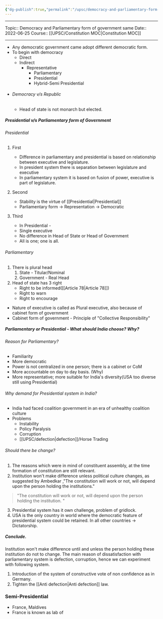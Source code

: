 ```yaml
---
{"dg-publish":true,"permalink":"/upsc/democracy-and-parliamentary-form-of-government-same/","dgHomeLink":true,"dgPassFrontmatter":false}
---
```


----
Topic:: Democracy and Parliamentary form of government same
Date:: 2022-06-25
Course:: [[UPSC/Constitution MOC|Constitution MOC]] 

----

- Any democratic government came adopt different democratic form. 
- To begin with democracy 
	- Direct 
	- Indirect 
		- Representative 
			- Parliamentary 
			- Presidential 
			- Hybrid-Semi Presidential 
- ######  Democracy v/s Republic 
	- Head of state is not monarch but elected. 

##### Presidential v/s Parliamentary form of Government
###### Presidential
1. First 
	-  Difference in parliamentary and presidential is based on relationship between executive and legislature. 
	- In president system there is separation between legislature and executive 
	- In parliamentary system it is based on fusion of power, executive is part of legislature. 

2. Second 
	- Stability is the virtue of [[Presidential|Presidential]] 
	- Parliamentary form -> Representation -> Democratic 

3. Third 
	- In Presidential - 
	- Single executive 
	- No difference in Head of State or Head of Government 
	- All is one; one is all. 

<style>
.container {font-family: sans-serif; text-align: center;}
.button-wrapper button {z-index: 1;height: 40px; width: 100px; margin: 10px;padding: 5px;}
.excalidraw .App-menu_top .buttonList { display: flex;}
.excalidraw-wrapper { height: 800px; margin: 50px; position: relative;}
:root[dir="ltr"] .excalidraw .layer-ui__wrapper .zen-mode-transition.App-menu_bottom--transition-left {transform: none;}
</style><script src="https://unpkg.com/react@17/umd/react.production.min.js"></script><script src="https://unpkg.com/react-dom@17/umd/react-dom.production.min.js"></script><script type="text/javascript" src="https://unpkg.com/@excalidraw/excalidraw@0.12.0/dist/excalidraw.production.min.js"></script><div id="Drawing_2022-06-25_1729.19.excalidraw.md1"></div><script>(function(){const InitialData={"type":"excalidraw","version":2,"source":"https://excalidraw.com","elements":[{"type":"rectangle","version":72,"versionNonce":2111204091,"isDeleted":false,"id":"1FcmxPdm5aJRK20JQ1NQT","fillStyle":"hachure","strokeWidth":1,"strokeStyle":"solid","roughness":1,"opacity":100,"angle":0,"x":-280.20001220703125,"y":-204.40000915527344,"strokeColor":"#000000","backgroundColor":"transparent","width":563.2000122070312,"height":220.00001525878906,"seed":613760181,"groupIds":[],"strokeSharpness":"sharp","boundElements":[],"updated":1656159394433,"link":null,"locked":false},{"type":"ellipse","version":159,"versionNonce":1773344923,"isDeleted":false,"id":"1YaWH0wl1kDQCIKqpp_bC","fillStyle":"hachure","strokeWidth":1,"strokeStyle":"solid","roughness":1,"opacity":100,"angle":0,"x":-228.5636485706676,"y":-149.63639415394175,"strokeColor":"#000000","backgroundColor":"transparent","width":152.79998779296875,"height":108,"seed":409943925,"groupIds":[],"strokeSharpness":"sharp","boundElements":[{"type":"text","id":"FFWtOV6j"}],"updated":1656159413685,"link":"","locked":false},{"type":"ellipse","version":18,"versionNonce":1040512667,"isDeleted":false,"id":"YxWq8G_UEvJYyQrZLvZmL","fillStyle":"hachure","strokeWidth":1,"strokeStyle":"solid","roughness":1,"opacity":100,"angle":0,"x":55,"y":-114,"strokeColor":"#000000","backgroundColor":"transparent","width":162.4000244140625,"height":100.79998779296875,"seed":1383532597,"groupIds":[],"strokeSharpness":"sharp","boundElements":[],"updated":1656158374255,"link":null,"locked":false},{"type":"text","version":120,"versionNonce":1437923125,"isDeleted":false,"id":"FFWtOV6j","fillStyle":"hachure","strokeWidth":1,"strokeStyle":"solid","roughness":1,"opacity":100,"angle":0,"x":-223.5636485706676,"y":-120.63639415394175,"strokeColor":"#000000","backgroundColor":"transparent","width":142.79998779296875,"height":50,"seed":1720334837,"groupIds":[],"strokeSharpness":"sharp","boundElements":[],"updated":1656159436743,"link":"[[Executive|Executive]]","locked":false,"fontSize":20.112674337037852,"fontFamily":1,"text":"📍[[Executiv\ne|Executiv\ne]]","rawText":"[[Executive|Executive]]","baseline":43,"textAlign":"center","verticalAlign":"middle","containerId":"1YaWH0wl1kDQCIKqpp_bC","originalText":"📍[[Executive|Executive]]"},{"type":"text","version":63,"versionNonce":1549569883,"isDeleted":false,"id":"xdbzhXU4","fillStyle":"hachure","strokeWidth":1,"strokeStyle":"solid","roughness":1,"opacity":100,"angle":0,"x":46.39990234375,"y":-74.80001831054688,"strokeColor":"#000000","backgroundColor":"transparent","width":177,"height":29,"seed":1129353845,"groupIds":[],"strokeSharpness":"sharp","boundElements":[],"updated":1656158397132,"link":"[[Legislature|Legislature]]","locked":false,"fontSize":20,"fontFamily":1,"text":"📍[[Legislature|Legislature]]","rawText":"[[Legislature|Legislature]]","baseline":22,"textAlign":"left","verticalAlign":"top","containerId":null,"originalText":"📍[[Legislature|Legislature]]"},{"type":"arrow","version":737,"versionNonce":1568526805,"isDeleted":false,"id":"veRlFeNPFKT_Ze1dnzqLN","fillStyle":"hachure","strokeWidth":1,"strokeStyle":"solid","roughness":1,"opacity":100,"angle":0,"x":-195.4866778236049,"y":-272.5181995247242,"strokeColor":"#000000","backgroundColor":"transparent","width":73.80427676623884,"height":76.26365101842094,"seed":1036655547,"groupIds":[],"strokeSharpness":"round","boundElements":[],"updated":1656159442019,"link":null,"locked":false,"startBinding":{"elementId":"6UBXisdFMSgs5XKzaGwG3","gap":6.793860716200556,"focus":0.1077372236981087},"endBinding":null,"lastCommittedPoint":null,"startArrowhead":null,"endArrowhead":"arrow","points":[[0,0],[-63.797035454628656,13.106488110261267],[-73.80427676623884,76.26365101842094]]},{"type":"diamond","version":234,"versionNonce":643868789,"isDeleted":false,"id":"6UBXisdFMSgs5XKzaGwG3","fillStyle":"hachure","strokeWidth":1,"strokeStyle":"solid","roughness":1,"opacity":100,"angle":0,"x":-206.7818797718395,"y":-340.49999167702424,"strokeColor":"#000000","backgroundColor":"transparent","width":211,"height":109,"seed":267484885,"groupIds":[],"strokeSharpness":"sharp","boundElements":[{"id":"veRlFeNPFKT_Ze1dnzqLN","type":"arrow"},{"type":"text","id":"dCPJrEzw"}],"updated":1656159441935,"link":"","locked":false},{"type":"text","version":45,"versionNonce":1806959963,"isDeleted":false,"id":"dCPJrEzw","fillStyle":"hachure","strokeWidth":1,"strokeStyle":"solid","roughness":1,"opacity":100,"angle":0,"x":-201.7818797718395,"y":-298.49999167702424,"strokeColor":"#000000","backgroundColor":"transparent","width":201,"height":25,"seed":1410249045,"groupIds":[],"strokeSharpness":"sharp","boundElements":[],"updated":1656159441935,"link":null,"locked":false,"fontSize":20,"fontFamily":1,"text":"Presidential","rawText":"Presidential","baseline":18,"textAlign":"center","verticalAlign":"middle","containerId":"6UBXisdFMSgs5XKzaGwG3","originalText":"Presidential"}],"appState":{"theme":"light","viewBackgroundColor":"#ffffff","currentItemStrokeColor":"#000000","currentItemBackgroundColor":"transparent","currentItemFillStyle":"hachure","currentItemStrokeWidth":1,"currentItemStrokeStyle":"solid","currentItemRoughness":1,"currentItemOpacity":100,"currentItemFontFamily":1,"currentItemFontSize":20,"currentItemTextAlign":"left","currentItemStrokeSharpness":"sharp","currentItemStartArrowhead":null,"currentItemEndArrowhead":"arrow","currentItemLinearStrokeSharpness":"round","gridSize":null,"colorPalette":{}},"files":{}};InitialData.scrollToContent=true;App=()=>{const e=React.useRef(null),t=React.useRef(null),[n,i]=React.useState({width:void 0,height:void 0});return React.useEffect(()=>{i({width:t.current.getBoundingClientRect().width,height:t.current.getBoundingClientRect().height});const e=()=>{i({width:t.current.getBoundingClientRect().width,height:t.current.getBoundingClientRect().height})};return window.addEventListener("resize",e),()=>window.removeEventListener("resize",e)},[t]),React.createElement(React.Fragment,null,React.createElement("div",{className:"excalidraw-wrapper",ref:t},React.createElement(ExcalidrawLib.Excalidraw,{ref:e,width:n.width,height:n.height,initialData:InitialData,viewModeEnabled:!0,zenModeEnabled:!0,gridModeEnabled:!1})))},excalidrawWrapper=document.getElementById("Drawing_2022-06-25_1729.19.excalidraw.md1");ReactDOM.render(React.createElement(App),excalidrawWrapper);})();</script>
###### Parliamentary 
1. There is plural head 
	1. State - Titular/Nominal 
	2. Government - Real Head 
2. Head of state has 3 right 
	- Right to be informed([[Article 78|Article 78]])
	- Right to warn 
	- Right to encourage 
- Nature of executive is called as Plural executive, also because of cabinet form of government 
- Cabinet form of government - Principle of "Collective Responsibility"



##### Parliamentary or Presidential - What should India choose? Why? 
###### Reason for Parliamentary? 
- Familiarity 
- More democratic
- Power is not centralized in one person; there is a cabinet or CoM 
- More accountable on day to day basis. (Why)
- More representative; more suitable for India's diversity(USA too diverse still using Presidential)
###### Why demand for Presidential system in India? 
- India had faced coalition government in an era of unhealthy coalition culture
- Problems
	- Instability 
	- Policy Paralysis 
	- Corruption 
	- [[UPSC/defection|defection]]/Horse Trading 
###### Should there be change? 
1. The reasons which were in mind of constituent assembly, at the time formation of constitution are still relevant. 
2.  Institution won't make difference unless political culture changes, as suggested by Ambedkar ,"The constitution will work or not, will depend upon the person holding the institutions." 
   > "The constitution will work or not, will depend upon the person holding the institution. "
   
3. Presidential system has it own challenge, problem of gridlock. 
4. USA is the only country in world where the democratic feature of presidential system could be retained. In all other countries -> Dictatorship.  

##### Conclude. 
Institution won't make difference until and unless the person holding these institution do not to change.  The main reason of dissatisfaction with parliamentary system is defection, corruption, hence we can experiment with following system. 
1. Introduction of the system of constructive vote of non confidence as in Germany. 
2. Tighten the [[Anti defection|Anti defection]] law. 


### Semi-Presidential 
- France, Maldives
- France is known as lab of 
